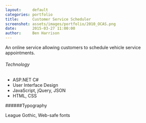```yaml
---
layout:     default
categories: portfolio
title:      Customer Service Scheduler
screenshot: assets/images/portfolio/2010_OCAS.png
date:       2015-03-27 11:00:00
author:     Ben Harrison
---
```


An online service allowing customers to schedule vehicle service appointments.

<h6>Technology</h6>

* ASP.NET C#
* User Interface Design
* JavaScript, jQuery, JSON
* HTML, CSS

######Typography

League Gothic, Web-safe fonts
